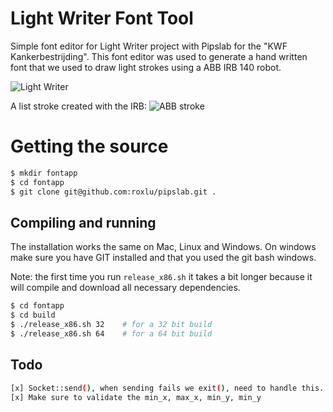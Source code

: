 
# Light Writer Font Tool

Simple font editor for Light Writer project with Pipslab for the "KWF Kankerbestrijding". This font
editor was used to generate a hand written font that we used to draw light strokes using a ABB 
IRB 140 robot. 

<img src="https://farm9.staticflickr.com/8575/15618078729_fb04d06529_o.png" alt="Light Writer">

A list stroke created with the IRB:
<img src="https://farm8.staticflickr.com/7467/15619109040_52719c6280_o.png" alt="ABB stroke">

# Getting the source

````sh
$ mkdir fontapp
$ cd fontapp
$ git clone git@github.com:roxlu/pipslab.git .
````

## Compiling and running

The installation works the same on Mac, Linux and Windows. On 
windows make sure you have GIT installed and that you used the 
git bash windows. 

Note: the first time you run `release_x86.sh` it takes a bit 
longer because it will compile and download all necessary 
dependencies.

````sh
$ cd fontapp
$ cd build
$ ./release_x86.sh 32    # for a 32 bit build
$ ./release_x86.sh 64    # for a 64 bit build
````

## Todo

````sh
[x] Socket::send(), when sending fails we exit(), need to handle this.
[x] Make sure to validate the min_x, max_x, min_y, min_y
````